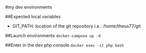 #my dev environments

##Expected local variables
 - GIT_PATH: location of the git repository i.e.: /home/theus77/git
 
##Launch environments
````docker-compose up -d```` 

##Enter in the dev php console 
```docker exec -it php bash```